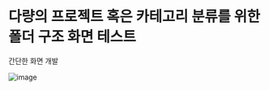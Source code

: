 <h1>다량의 프로젝트 혹은 카테고리 분류를 위한 폴더 구조 화면 테스트</h1>  

<p>간단한 화면 개발</p>     

![image](https://github.com/user-attachments/assets/cb0332c3-5391-47ea-be38-22b4f805c006)

